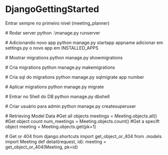 ﻿# DjangoGettingStarted

﻿Entrar sempre no primeiro nível (meeting_planner)

﻿# Rodar server
python .\manage.py runserver

﻿# Adicionando novo app
python manage.py startapp appname
adicionar em settings.py o novo app em INSTALLED_APPS

﻿# Mostrar migrations
python manage.py showmigrations

﻿# Cria migrations
python manage.py makemigrations

﻿# Cria sql do migrations
python manage.py sqlmigrate app number

﻿# Aplicar migrations
python manage.py migrate

﻿# Entrar no Shell do DB
python manage.py dbshell

﻿# Criar usuário para admin
python manage.py createsuperuser

﻿# Retrieving Model Data
#Get all objects
meetings = Meeting.objects.all()
#Get object count
num_meetings = Meeting.objects.count()
#Get a specift object
meeting = Meeting.objects.get(pk=1)

﻿# Get or 404
from django.shortcuts import get_object_or_404
from .models import Meeting
def detail(request, id):
    meeting = get_object_or_404(Meeting, pk=id)
